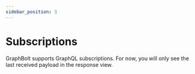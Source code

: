 ```yaml
---
sidebar_position: 3
---
```


# Subscriptions

GraphBolt supports GraphQL subscriptions. For now, you will only see the last received payload in the response view.
